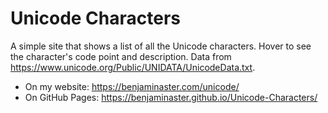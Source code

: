 
# Unicode Characters

A simple site that shows a list of all the Unicode characters. Hover to see the character's code point and description. Data from https://www.unicode.org/Public/UNIDATA/UnicodeData.txt.

- On my website: https://benjaminaster.com/unicode/
- On GitHub Pages: https://benjaminaster.github.io/Unicode-Characters/

